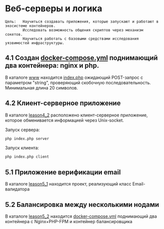 # Веб-серверы и логика

    Цель:   Научиться создавать приложения, которые запускают и работают в экосистеме контейнеров.
            Исследовать возможность общения скриптов через механизм сокетов.
            Научиться работать с базовыми средствами исследования уязвимостей инфраструктуры.

## 4.1 Создан [docker-compose.yml](/hw2/leason4_1/docker-compose.yml) поднимающий два контейнера: nginx и php. 

В каталоге [www](/hw2/leason4_1/www) находится [index.php](/hw2/leason4_1/www/index.php) ожидающий POST-запрос с параметром "string", проверяющий скобочную последовательность. Минимальная длина 20 символов.

## 4.2 Клиент-серверное приложение

В каталоге [leason4_2](/hw2/leason4_2/www) расположено клиент-серверное приложение, которое обменивается информацией через Unix-socket.

Запуск сервера:
````bash
php index.php server
````

Запуск клиента:
````bash
php index.php client
````
 

## 5.1 Приложение верификации email

В каталоге [leason5_1](/hw2/leason5_1) находится проект, реализующий класс Email-валидатора

## 5.2 Балансировка между несколькими нодами

В каталоге [leason5_2](/hw2/leason5_2) находится [docker-compose.yml](/hw2/leason5_2/docker-compose.yml) поднимающий два контейнера с Nginx+PHP-FPM и контейнер балансировщика